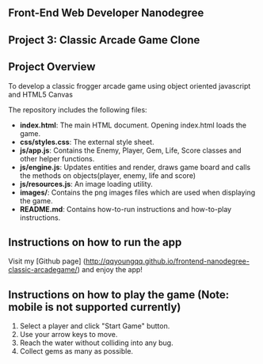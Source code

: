 ## Front-End Web Developer Nanodegree
## Project 3: Classic Arcade Game Clone

## Project Overview
To develop a classic frogger arcade game using object oriented javascript and HTML5 Canvas

The repository includes the following files:
* **index.html**: The main HTML document. Opening index.html loads the game.
* **css/styles.css**: The external style sheet.
* **js/app.js**: Contains the Enemy, Player, Gem, Life, Score classes and other helper functions.
* **js/engine.js**: Updates entities and render, draws game board and calls the methods on objects(player, enemy, life and score)
* **js/resources.js**: An image loading utility. 
* **images/**: Contains the png images files which are used when displaying the game.
* **README.md**: Contains how-to-run instructions and how-to-play instructions.

## Instructions on how to run the app
Visit my [Github page] (http://qqyoungqq.github.io/frontend-nanodegree-classic-arcadegame/) and enjoy the app!

## Instructions on how to play the game (Note: mobile is not supported currently)
1. Select a player and click "Start Game" button.
2. Use your arrow keys to move.
3. Reach the water without colliding into any bug.
4. Collect gems as many as possible.
